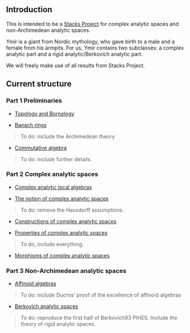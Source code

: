 

## Introduction
This is intended to be a [Stacks Project](https://stacks.math.columbia.edu) for complex analytic spaces and non-Archimedean analytic spaces.

Ymir is a giant from Nordic mythology, who gave birth to a male and a female from his armpits. For us, Ymir contains two subclasses: a complex analytic part and a rigid analytic/Berkovich analytic part.

We will freely make use of all results from Stacks Project.
 

## Current structure

### Part 1 Preliminaries

- [Topology and Bornology](Topology-Bornology.pdf)


- [Banach rings](Banach-Rings.pdf)

> To do: include the Archimedean theory

- [Commutative algebra](Commutative-Algebra.pdf)

> To do: include further details.

### Part 2 Complex analytic spaces

- [Complex analytic local algebras](Local-Algebras.pdf)

- [The notion of complex analytic spaces](Complex-Analytic-Spaces.pdf)

> To do: remove the Hausdorff assumptions.

- [Constructions of complex analytic spaces](Constructions-Complex-Spaces.pdf)

- [Properties of complex analytic spaces](Properties-Complex-Spaces.pdf)

> To do, include everything.

- [Morphisms of complex analytic spaces](Morphism-Complex-Spaces.pdf)

### Part 3 Non-Archimedean analytic spaces

- [Affinoid algebras](Affinoid-Algebras.pdf)

> To do: include Ducros' proof of the excellence of affinoid algebras

- [Berkovich analytic spaces](Berkovich-Analytic-Spaces.pdf)

> To do: reproduce the first half of Berkovich93 PIHES. Include the theory of rigid analytic spaces.